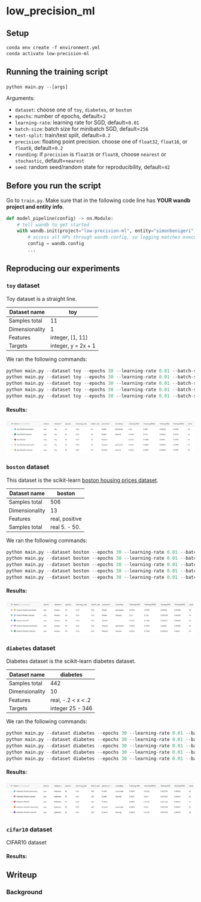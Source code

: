 # low_precision_ml
 
## Setup

```
conda env create -f environment.yml  
conda activate low-precision-ml
```

## Running the training script
`python main.py --[args]`

Arguments:
* `dataset`: choose one of `toy`, `diabetes`, or `boston`
* `epochs`: number of epochs, default=`2`
* `learning-rate`: learning rate for SGD, default=`0.01`
* `batch-size`: batch size for minibatch SGD, default=`256`
* `test-split`: train/test split, default=`0.2`
* `precision`: floating point precision. choose one of `float32`, `float16`, or `float8`, default=`0.2`
* `rounding`: if `precision` is `float16` or `float8`, choose `nearest` or `stochastic`, default=`nearest`
* `seed`: random seed/random state for reproducibility, default=`42`

## Before you run the script
Go to `train.py`. Make sure that in the following code line has **YOUR wandb project and entity info**.
```python
def model_pipeline(config) -> nn.Module:
    # tell wandb to get started
    with wandb.init(project="low-precision-ml", entity="simonbenigeri", config=config):
        # access all HPs through wandb.config, so logging matches execution!
        config = wandb.config
        ...
```

## Reproducing our experiments

### `toy` dataset
Toy dataset is a straight line.

|Dataset name| toy |
| --- | ----------- |
| Samples  total | 11 |
| Dimensionality | 1 |
| Features| integer, [1, 11] |
| Targets | integer, y = 2x + 1 |

We ran the following commands:
```python
python main.py --dataset toy --epochs 30 --learning-rate 0.01 --batch-size 32 --precision float8 --rounding nearest --seed 42
python main.py --dataset toy --epochs 30 --learning-rate 0.01 --batch-size 32 --precision float8 --rounding stochastic --seed 42
python main.py --dataset toy --epochs 30 --learning-rate 0.01 --batch-size 32 --precision float16 --rounding nearest --seed 42
python main.py --dataset toy --epochs 30 --learning-rate 0.01 --batch-size 32 --precision float16 --rounding stochastic --seed 42
python main.py --dataset toy --epochs 30 --learning-rate 0.01 --batch-size 32 --precision float32 --seed 42
```

#### Results:

![toy_results](images/toy_results.png)

### `boston` dataset
This dataset is the scikit-learn [boston housing prices dataset](https://scikit-learn.org/stable/modules/generated/sklearn.datasets.load_boston.html).

|Dataset name| boston |
| --- | ----------- |
| Samples  total | 506 |
| Dimensionality | 13 |
| Features | real, positive |
| Samples  total | real 5. - 50.|

We ran the following commands:
```python
python main.py --dataset boston --epochs 30 --learning-rate 0.01 --batch-size 512 --precision float8 --rounding nearest --seed 42
python main.py --dataset boston --epochs 30 --learning-rate 0.01 --batch-size 512 --precision float8 --rounding stochastic --seed 42
python main.py --dataset boston --epochs 30 --learning-rate 0.01 --batch-size 512 --precision float16 --rounding nearest --seed 42
python main.py --dataset boston --epochs 30 --learning-rate 0.01 --batch-size 512 --precision float16 --rounding stochastic --seed 42
python main.py --dataset boston --epochs 30 --learning-rate 0.01 --batch-size 512 --precision float32 --seed 42
```

#### Results:
![boston_results](images/boston_results.png)

### `diabetes` dataset
Diabetes dataset is the scikit-learn diabetes dataset.

|Dataset name| diabetes |
| --- | ----------- |
| Samples  total | 442 |
| Dimensionality | 10 |
| Features| real, -.2 < x < .2 |
| Targets | integer 25 - 346 |

We ran the following commands:
```python
python main.py --dataset diabetes --epochs 30 --learning-rate 0.01 --batch-size 512 --precision float8 --rounding nearest --seed 42
python main.py --dataset diabetes --epochs 30 --learning-rate 0.01 --batch-size 512 --precision float8 --rounding stochastic --seed 42
python main.py --dataset diabetes --epochs 30 --learning-rate 0.01 --batch-size 512 --precision float16 --rounding nearest --seed 42
python main.py --dataset diabetes --epochs 30 --learning-rate 0.01 --batch-size 512 --precision float16 --rounding stochastic --seed 42
python main.py --dataset diabetes --epochs 30 --learning-rate 0.01 --batch-size 512 --precision float32 --seed 42
```

#### Results:

![diabetes_results](images/diabetes_results.png)

### `cifar10` dataset
CIFAR10 dataset

#### Results:

## Writeup

### Background
